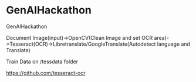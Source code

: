 # GenAIHackathon
GenAIHackathon

Document Image(input)->OpenCV(Clean Image and set OCR area)->Tesseract(OCR)->Libretranslate/GoogleTranslate(Autodetect language and Translate)


Train Data on /tessdata folder

https://github.com/tesseract-ocr
